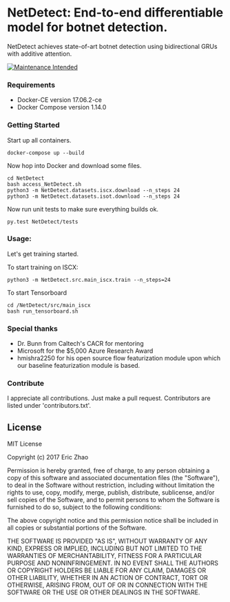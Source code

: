 # NetDetect: End-to-end differentiable model for botnet detection.
NetDetect achieves state-of-art botnet detection using bidirectional GRUs with additive attention.

[![Maintenance Intended](http://maintained.tech/badge.svg)](http://maintained.tech/)

### Requirements
* Docker-CE version 17.06.2-ce
* Docker Compose version 1.14.0

### Getting Started
Start up all containers.
```
docker-compose up --build
```

Now hop into Docker and download some files.
```
cd NetDetect
bash access_NetDetect.sh
python3 -m NetDetect.datasets.iscx.download --n_steps 24
python3 -m NetDetect.datasets.isot.download --n_steps 24
```

Now run unit tests to make sure everything builds ok.
```
py.test NetDetect/tests
```

### Usage:
Let's get training started.

To start training on ISCX:
```
python3 -m NetDetect.src.main_iscx.train --n_steps=24
```

To start Tensorboard
```
cd /NetDetect/src/main_iscx
bash run_tensorboard.sh
```

### Special thanks
* Dr. Bunn from Caltech's CACR for mentoring
* Microsoft for the $5,000 Azure Research Award
* hmishra2250 for his open source flow featurization module upon which our baseline featurization module is based.

### Contribute
I appreciate all contributions. Just make a pull request.
Contributors are listed under 'contributors.txt'.

## License
MIT License

Copyright (c) 2017 Eric Zhao

Permission is hereby granted, free of charge, to any person obtaining a copy
of this software and associated documentation files (the "Software"), to deal
in the Software without restriction, including without limitation the rights
to use, copy, modify, merge, publish, distribute, sublicense, and/or sell
copies of the Software, and to permit persons to whom the Software is
furnished to do so, subject to the following conditions:

The above copyright notice and this permission notice shall be included in all
copies or substantial portions of the Software.

THE SOFTWARE IS PROVIDED "AS IS", WITHOUT WARRANTY OF ANY KIND, EXPRESS OR
IMPLIED, INCLUDING BUT NOT LIMITED TO THE WARRANTIES OF MERCHANTABILITY,
FITNESS FOR A PARTICULAR PURPOSE AND NONINFRINGEMENT. IN NO EVENT SHALL THE
AUTHORS OR COPYRIGHT HOLDERS BE LIABLE FOR ANY CLAIM, DAMAGES OR OTHER
LIABILITY, WHETHER IN AN ACTION OF CONTRACT, TORT OR OTHERWISE, ARISING FROM,
OUT OF OR IN CONNECTION WITH THE SOFTWARE OR THE USE OR OTHER DEALINGS IN THE
SOFTWARE.

